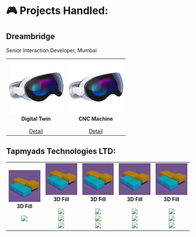 # 🎮 Projects Handled:

##  Dreambridge
 Senior Interaction Developer, Mumbai
<table> <tr> 
<!-- Game 1 -->
<td align="center">
  <img src="https://github.com/saitwalmayur/saitwalmayur/blob/main/icon/applevision.png" width="150"/><br/>
  <strong>Digital Twin</strong><br/><br/>
 <a href="https://www.linkedin.com/posts/tata-consultancy-services-north-america_tcsnycmarathon-runwithtcs-runwithtcsinnyc-ugcPost-7258484777668743169-vD4l/?utm_source=share&utm_medium=member_desktop&rcm=ACoAAAduOT4BroteUiiLGXBzeJpj6T4oXuEQ0VY" target="_blank">Detail</a><br/>
</td>

<td align="center">
  <img src="https://github.com/saitwalmayur/saitwalmayur/blob/main/icon/applevision.png" width="150"/><br/>
  <strong>CNC Machine</strong><br/><br/>
 <a href="https://www.linkedin.com/posts/thapasjoseph_augmentedreality-virtualreality-spatialcomputing-activity-7295082810858524673-hpVv?utm_source=share&utm_medium=member_desktop&rcm=ACoAAAduOT4BroteUiiLGXBzeJpj6T4oXuEQ0VY" target="_blank">Detail</a><br/>
</td>

</tr> 
</table>

## Tapmyads Technologies LTD:
<table> <tr> 
<!-- Game 1 -->
<td align="center">
  <img src="https://github.com/saitwalmayur/saitwalmayur/blob/main/icon/fill3d.png" width="150"/><br/>
  <strong>3D Fill</strong><br/><br/>
  <a href="https://www.gamepix.com/play/3d-fill" target="_blank">
    <img src="https://img.shields.io/badge/WebGL_Play-FF6C37?style=for-the-badge&logo=unity&logoColor=white"/>
  </a>
</td>
<td align="center">
  <img src="https://github.com/saitwalmayur/saitwalmayur/blob/main/icon/fill3d.png" width="150"/><br/>
  <strong>3D Fill</strong><br/><br/>
  <a href="https://www.gamepix.com/play/3d-fill" target="_blank">
    <img src="https://img.shields.io/badge/Play_Store-3DDC84?style=for-the-badge&logo=google-play&logoColor=white"/>
  </a><br/>
  <a href="https://www.gamepix.com/play/3d-fill" target="_blank">
    <img src="https://img.shields.io/badge/App_Store-0D96F6?style=for-the-badge&logo=app-store&logoColor=white"/>
  </a><br/>
  <a href="https://www.gamepix.com/play/3d-fill" target="_blank">
    <img src="https://img.shields.io/badge/WebGL_Play-FF6C37?style=for-the-badge&logo=unity&logoColor=white"/>
  </a>
</td>
<td align="center">
  <img src="https://github.com/saitwalmayur/saitwalmayur/blob/main/icon/fill3d.png" width="150"/><br/>
  <strong>3D Fill</strong><br/><br/>
  <a href="https://www.gamepix.com/play/3d-fill" target="_blank">
    <img src="https://img.shields.io/badge/Play_Store-3DDC84?style=for-the-badge&logo=google-play&logoColor=white"/>
  </a><br/>
  <a href="https://www.gamepix.com/play/3d-fill" target="_blank">
    <img src="https://img.shields.io/badge/App_Store-0D96F6?style=for-the-badge&logo=app-store&logoColor=white"/>
  </a><br/>
  <a href="https://www.gamepix.com/play/3d-fill" target="_blank">
    <img src="https://img.shields.io/badge/WebGL_Play-FF6C37?style=for-the-badge&logo=unity&logoColor=white"/>
  </a>
</td>
<td align="center">
  <img src="https://github.com/saitwalmayur/saitwalmayur/blob/main/icon/fill3d.png" width="150"/><br/>
  <strong>3D Fill</strong><br/><br/>
  <a href="https://www.gamepix.com/play/3d-fill" target="_blank">
    <img src="https://img.shields.io/badge/Play_Store-3DDC84?style=for-the-badge&logo=google-play&logoColor=white"/>
  </a><br/>
  <a href="https://www.gamepix.com/play/3d-fill" target="_blank">
    <img src="https://img.shields.io/badge/App_Store-0D96F6?style=for-the-badge&logo=app-store&logoColor=white"/>
  </a><br/>
  <a href="https://www.gamepix.com/play/3d-fill" target="_blank">
    <img src="https://img.shields.io/badge/WebGL_Play-FF6C37?style=for-the-badge&logo=unity&logoColor=white"/>
  </a>
</td>
<td align="center">
  <img src="https://github.com/saitwalmayur/saitwalmayur/blob/main/icon/fill3d.png" width="150"/><br/>
  <strong>3D Fill</strong><br/><br/>
  <a href="https://www.gamepix.com/play/3d-fill" target="_blank">
    <img src="https://img.shields.io/badge/Play_Store-3DDC84?style=for-the-badge&logo=google-play&logoColor=white"/>
  </a><br/>
  <a href="https://www.gamepix.com/play/3d-fill" target="_blank">
    <img src="https://img.shields.io/badge/App_Store-0D96F6?style=for-the-badge&logo=app-store&logoColor=white"/>
  </a><br/>
  <a href="https://www.gamepix.com/play/3d-fill" target="_blank">
    <img src="https://img.shields.io/badge/WebGL_Play-FF6C37?style=for-the-badge&logo=unity&logoColor=white"/>
  </a>
</td>
</tr> 
</table>